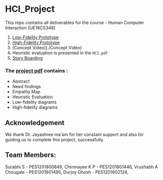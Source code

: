 # HCI_Project
This repo contains all deliverables for the course - Human Computer Interaction [UE18CS348]

1. [Low-Fidelity Prototype](./Low_Fidelity_Prototype)
2. [High-Fidelity Prototype](./High_Fidelity_Prototype)
3. [Concept Video](./Concept Video)
4. Heuristic evaluation is presented in the ```HCI.pdf```
5. [Story Boarding](./Low_Fidelity_Prototype)


### The [project pdf](./HCI_project_PPT.pdf) contains :
- Abstract
- Need findings
- Empathy Map
- Heuristic Evaluation
- Low-fidelity diagrams
- High-fidelity diagrams


## Acknowledgement
We thank Dr. Jayashree ma'am for her constant support and also for guiding us to complete this project, successfully.

## Team Members:
Surabhi S            - PES1201800849,
Chinmayee K P        - PES1201801446,
Vrushabh A Chougale  - PES1201801495,
Durjoy Ghosh         - PES1201802124,
